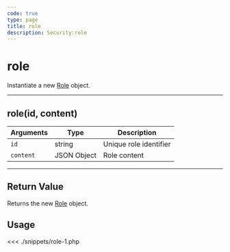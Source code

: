 ```yaml
---
code: true
type: page
title: role
description: Security:role
---
```


# role

Instantiate a new [Role](/sdk/php/3/role) object.

---

## role(id, content)

| Arguments | Type        | Description            |
| --------- | ----------- | ---------------------- |
| `id`      | string      | Unique role identifier |
| `content` | JSON Object | Role content           |

---

## Return Value

Returns the new [Role](/sdk/php/3/role) object.

## Usage

<<< ./snippets/role-1.php
